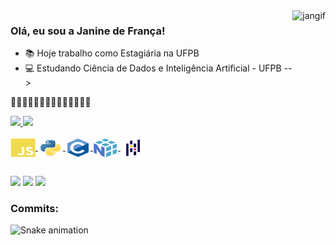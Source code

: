 <img align="right" height="180" alt="jangif" src="https://media.discordapp.net/attachments/757294508479086702/973914941507661904/picasion.com_5e37bd6526ffe91c0dd4634074443913.gif">


### Olá, eu sou a Janine de França!

- 📚 Hoje trabalho como Estagiária na UFPB
- 💻 Estudando Ciência de Dados e Inteligência Artificial - UFPB
-->

🌼🌼🌼🌼🌼🌼🌼🌼🌼🌼🌼🌼🌼🌼

<div>
 
  <a href="https://github.com/janinefr">
  <img height="145em" src="https://github-readme-stats.vercel.app/api?username=janinefr&theme=dark&show_icons=true"/>
  <img height="140em" src="https://github-readme-stats.vercel.app/api/top-langs/?username=janinefr&layout=compact&langs_count=8&theme=dark"/>   
</div>
  
  <div style="display: inline_block"><br>
  <img align="center" alt="jan-Js" height="30" width="40" src="https://raw.githubusercontent.com/devicons/devicon/master/icons/javascript/javascript-plain.svg">
  <img align="center" alt="jan-Python" height="30" width="40" src="https://raw.githubusercontent.com/devicons/devicon/master/icons/python/python-original.svg">
  <img align="center" alt="jan-Csharp" height="30" width="40" src="https://raw.githubusercontent.com/devicons/devicon/master/icons/c/c-original.svg">
  <img align="center" alt="jan-Csharp" height="30" width="40" src="https://raw.githubusercontent.com/devicons/devicon/master/icons/numpy/numpy-original.svg">
  <img align="center" alt="jan-Csharp" height="30" width="40" src="https://raw.githubusercontent.com/devicons/devicon/master/icons/pandas/pandas-original.svg">
</div>
  
  ##
  
  <div>
  <a href="https://instagram.com/janinefrn" target="_blank"><img src="https://img.shields.io/badge/-Instagram-%23E4405F?style=for-the-badge&logo=instagram&logoColor=white" target="_blank"></a>
  <a href = "mailto:janine.freire@academico.ufpb.br"><img src="https://img.shields.io/badge/-Gmail-%23333?style=for-the-badge&logo=gmail&logoColor=white" target="_blank"></a>
  <a href="https://www.linkedin.com/in/janine-de-fran%C3%A7a-001976190/" target="_blank"><img src="https://img.shields.io/badge/-LinkedIn-%230077B5?style=for-the-badge&logo=linkedin&logoColor=white" target="_blank"></a> 
    
  </div>
 
 ### Commits:
  
  ![Snake animation](https://github.com/janinefr/janinefr/blob/output/github-contribution-grid-snake.svg)

